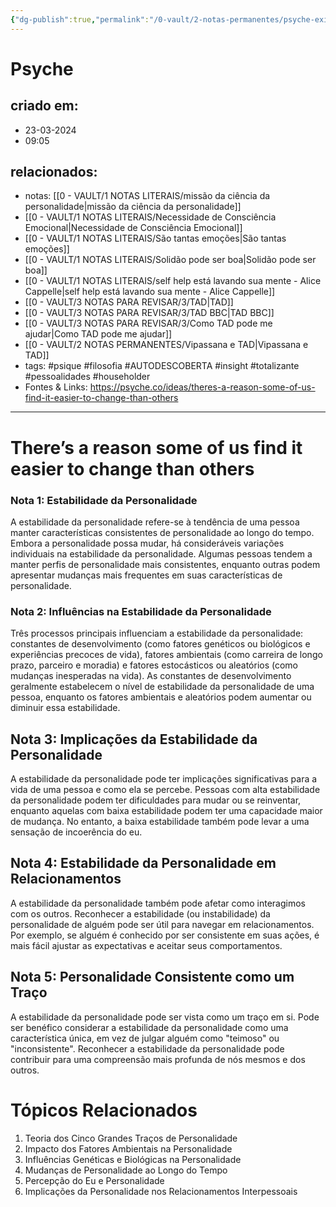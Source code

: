```yaml
---
{"dg-publish":true,"permalink":"/0-vault/2-notas-permanentes/psyche-existe-uma-razao-para-que-algumas-pessoas-sejam-mais-faceis-de-mudar-do-que-outras/","tags":["permanente","psique","filosofia","AUTODESCOBERTA","insight","totalizante","pessoalidades","householder"],"dgHomeLink":true,"dgShowLocalGraph":true,"dgShowFileTree":true,"dgEnableSearch":true}
---
```


# Psyche 

## criado em: 
- 23-03-2024
- 09:05
## relacionados:
- notas: [[0 - VAULT/1 NOTAS LITERAIS/missão da ciência da personalidade\|missão da ciência da personalidade]]
- [[0 - VAULT/1 NOTAS LITERAIS/Necessidade de Consciência Emocional\|Necessidade de Consciência Emocional]]
- [[0 - VAULT/1 NOTAS LITERAIS/São tantas emoções\|São tantas emoções]]
- [[0 - VAULT/1 NOTAS LITERAIS/Solidão pode ser boa\|Solidão pode ser boa]]
- [[0 - VAULT/1 NOTAS LITERAIS/self help está lavando sua mente - Alice Cappelle\|self help está lavando sua mente - Alice Cappelle]]
- [[0 - VAULT/3 NOTAS PARA REVISAR/3/TAD\|TAD]]
- [[0 - VAULT/3 NOTAS PARA REVISAR/3/TAD BBC\|TAD BBC]]
- [[0 - VAULT/3 NOTAS PARA REVISAR/3/Como TAD pode me ajudar\|Como TAD pode me ajudar]]
- [[0 - VAULT/2 NOTAS PERMANENTES/Vipassana e TAD\|Vipassana e TAD]]
- tags: #psique #filosofia #AUTODESCOBERTA #insight #totalizante #pessoalidades #householder
- Fontes & Links: https://psyche.co/ideas/theres-a-reason-some-of-us-find-it-easier-to-change-than-others
---

# There’s a reason some of us find it easier to change than others
### Nota 1: Estabilidade da Personalidade
A estabilidade da personalidade refere-se à tendência de uma pessoa manter características consistentes de personalidade ao longo do tempo. Embora a personalidade possa mudar, há consideráveis variações individuais na estabilidade da personalidade. Algumas pessoas tendem a manter perfis de personalidade mais consistentes, enquanto outras podem apresentar mudanças mais frequentes em suas características de personalidade.

### Nota 2: Influências na Estabilidade da Personalidade
Três processos principais influenciam a estabilidade da personalidade: constantes de desenvolvimento (como fatores genéticos ou biológicos e experiências precoces de vida), fatores ambientais (como carreira de longo prazo, parceiro e moradia) e fatores estocásticos ou aleatórios (como mudanças inesperadas na vida). As constantes de desenvolvimento geralmente estabelecem o nível de estabilidade da personalidade de uma pessoa, enquanto os fatores ambientais e aleatórios podem aumentar ou diminuir essa estabilidade.

## Nota 3: Implicações da Estabilidade da Personalidade
A estabilidade da personalidade pode ter implicações significativas para a vida de uma pessoa e como ela se percebe. Pessoas com alta estabilidade da personalidade podem ter dificuldades para mudar ou se reinventar, enquanto aquelas com baixa estabilidade podem ter uma capacidade maior de mudança. No entanto, a baixa estabilidade também pode levar a uma sensação de incoerência do eu.

## Nota 4: Estabilidade da Personalidade em Relacionamentos
A estabilidade da personalidade também pode afetar como interagimos com os outros. Reconhecer a estabilidade (ou instabilidade) da personalidade de alguém pode ser útil para navegar em relacionamentos. Por exemplo, se alguém é conhecido por ser consistente em suas ações, é mais fácil ajustar as expectativas e aceitar seus comportamentos.

## Nota 5: Personalidade Consistente como um Traço
A estabilidade da personalidade pode ser vista como um traço em si. Pode ser benéfico considerar a estabilidade da personalidade como uma característica única, em vez de julgar alguém como "teimoso" ou "inconsistente". Reconhecer a estabilidade da personalidade pode contribuir para uma compreensão mais profunda de nós mesmos e dos outros.

# Tópicos Relacionados
1. Teoria dos Cinco Grandes Traços de Personalidade
2. Impacto dos Fatores Ambientais na Personalidade
3. Influências Genéticas e Biológicas na Personalidade
4. Mudanças de Personalidade ao Longo do Tempo
5. Percepção do Eu e Personalidade
6. Implicações da Personalidade nos Relacionamentos Interpessoais
